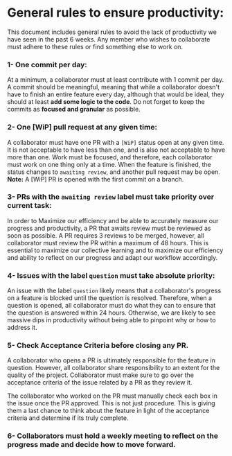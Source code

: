 # General rules to ensure productivity:

This document includes general rules to avoid the lack of productivity we have seen in the past 6 weeks. Any member who wishes to collaborate must adhere to these rules or find something else to work on.

### 1- One commit per day:

At a minimum, a collaborator must at least contribute with 1 commit per day. A commit should be meaningful, meaning that while a collaborator doesn't have to finish an entire feature every day, although that would be ideal, they should at least **add some logic to the code**. Do not forget to keep the commits as **focused and granular** as possible.

### 2- One [WiP] pull request at any given time:

A collaborator must have one PR with a `[WiP]` status open at any given time. It is not acceptable to have less than one, and is also not acceptable to have more than one. Work must be focused, and therefore, each collaborator must work on one thing only at a time. When the feature is finished, the status changes to `awaiting review`, and another pull request may be open.
**Note:** A [WiP] PR is opened with the first commit on a branch.

### 3- PRs with the `awaiting review` label must take priority over current task:

In order to Maximize our efficiency and be able to accurately measure our progress and productivity, a PR that awaits review must be reviewed as soon as possible. A PR requires 3 reviews to be merged, however, all collaborator must review the PR within a maximum of 48 hours. This is essential to maximize our collective learning and to maximize our efficiency and ability to reflect on our progress and adapt our workflow accordingly.

### 4- Issues with the label `question` must take absolute priority:

An issue with the label `question` likely means that a collaborator's progress on a feature is blocked until the question is resolved. Therefore, when a question is opened, all collaborator must do what they can to ensure that the question is answered within 24 hours. Otherwise, we are likely to see massive dips in productivity without being able to pinpoint why or how to address it.

### 5- Check Acceptance Criteria before closing any PR.

A collaborator who opens a PR is ultimately responsible for the feature in question. However, all collaborator share responsibility to an extent for the quality of the project. Collaborator must make sure to go over the acceptance criteria of the issue related by a PR as they review it.

The collaborator who worked on the PR must manually check each box in the issue once the PR approved. This is not just procedure. This is giving them a last chance to think about the feature in light of the acceptance criteria and determine if its truly complete.

### 6- Collaborators must hold a weekly meeting to reflect on the progress made and decide how to move forward.
